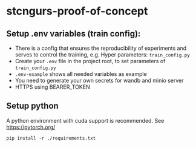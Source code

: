 # stcngurs-proof-of-concept

## Setup .env variables (train config):
- There is a config that ensures the reproducibility of experiments and serves to control the training, e.g. Hyper parameters: ``train_config.py`` 
- Create your ``.env`` file in the project root, to set parameters of ``train_config.py`` 
- ``.env-example`` shows all needed variables as example
- You need to generate your own secrets for wandb and minio server
- HTTPS using BEARER_TOKEN


## Setup python
A python environment with cuda support is recommended. See https://pytorch.org/
````shell
pip install -r ./requirements.txt
````